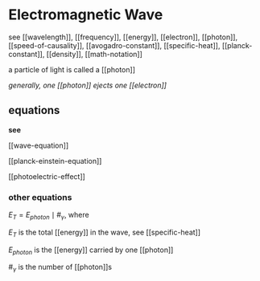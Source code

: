 # Electromagnetic Wave

see [[wavelength]], [[frequency]], [[energy]], [[electron]], [[photon]], [[speed-of-causality]], [[avogadro-constant]], [[specific-heat]], [[planck-constant]], [[density]], [[math-notation]]

a particle of light is called a [[photon]]

_generally, one [[photon]] ejects one [[electron]]_

## equations

**see**

[[wave-equation]]

[[planck-einstein-equation]]

[[photoelectric-effect]]

### other equations

$E_T = E_{photon} \mid \#_\gamma$, where

$E_T$ is the total [[energy]] in the wave, see [[specific-heat]]

$E_{photon}$ is the [[energy]] carried by one [[photon]]

$\#_\gamma$ is the number of [[photon]]s
